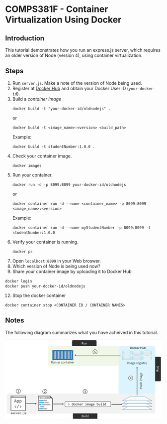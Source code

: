 # COMPS381F - Container Virtualization Using Docker
## Introduction
This tutorial demonstrates how you run an express.js server, which requires an older version of Node (version 4), using container virtualization.  

## Steps
1. Run `server.js`. Make a note of the version of Node being used.
3. Register at [Docker Hub](https://hub.docker.com) and obtain your Docker User ID (`your-docker-id`).
3. Build a *container image*
   ```
   docker build -t "your-docker-id/oldnodejs" .
   ```
   or
   ```
   docker build -t <image_name>:<version> <build_path>
   ```
   Example:
   ```
   docker build -t studentNumber:1.0.0 .
   ```
5. Check your container image.
   ```
   docker images
   ```
6. Run your container.
   ```
   docker run -d -p 8099:8099 your-docker-id/oldnodejs
   ```
   or
   ```
   docker container run -d --name <container_name> -p 8099:8099 <image_name>:<version>
   ```
   Example:
   ```
   docker container run -d --name myStudentNumber -p 8099:8099 -t studentNumber:1.0.0
   ```
8. Verify your container is running.
   ```
   docker ps
   ```
9. Open `localhost:8099` in your Web broswer.
10. Which version of Node is being used now?
11. Share your container image by uploading it to Docker Hub
   ```
   docker login
   docker push your-docker-id/oldnodejs
   ```

12. Stop the docker container
```
docker container stop <CONTAINER ID / CONTAINER NAMES>
```

## Notes
The following diagram summarizes what you have acheived in this tutorial.

![Docker Container](DockerContainer.png)
